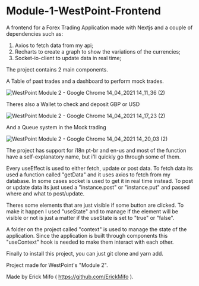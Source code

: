 # Module-1-WestPoint-Frontend

A frontend for a Forex Trading Application made with Nextjs and a couple of dependencies such as:

1. Axios to fetch data from my api;
2. Recharts to create a graph to show the variations of the currencies;
3. Socket-io-client to update data in real time;

The project contains 2 main components. 

A Table of past trades and a dashboard to perform mock trades.

![WestPoint Module 2 - Google Chrome 14_04_2021 14_11_36 (2)](https://user-images.githubusercontent.com/65738815/114751589-b7ef4d00-9d2b-11eb-8802-df5caf1ce32f.png)

Theres also a Wallet to check and deposit GBP or USD

![WestPoint Module 2 - Google Chrome 14_04_2021 14_17_23 (2)](https://user-images.githubusercontent.com/65738815/114751993-38ae4900-9d2c-11eb-9a8c-7c7bb9c94bc8.png)

And a Queue system in the Mock trading

![WestPoint Module 2 - Google Chrome 14_04_2021 14_20_03 (2)](https://user-images.githubusercontent.com/65738815/114752356-92af0e80-9d2c-11eb-80b4-9a8643051961.png)



The project has support for i18n pt-br and en-us and most of the function have a self-explanatory name, but i'll quickly go through some of them.

Every useEffect is used to either fetch, update or post data. 
To fetch data its used a function called "getData" and it uses axios to fetch from my database. In some cases socket is used to get it in real time instead.
To post or update data its just used a "instance.post" or "instance.put" and passed where and what to post/update.

Theres some elements that are just visible if some button are clicked. To make it happen I used "useState" and to manage if the element will be visible or not is just a matter if the useState is set to "true" or "false".

A folder on the project called "context" is used to manage the state of the application. Since the application is built through components this "useContext" hook is needed to make them interact with each other.

Finally to install this project, you can just git clone and yarn add.

Project made for WestPoint's "Module 2".

Made by Erick Mifo ( https://github.com/ErickMifo ).

